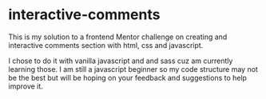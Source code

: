 # interactive-comments
This is my solution to a frontend Mentor challenge on creating and interactive comments section with html, css and javascript.

I chose to do it with vanilla javascript and and sass cuz am currently learning those. I am still a javascript beginner so my code structure may not be the best but will be hoping on your feedback and suggestions to help improve it.
